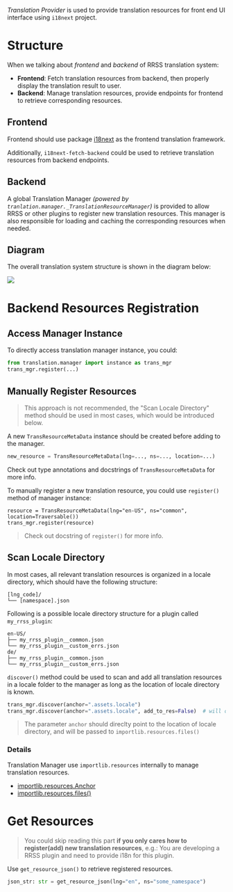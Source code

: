 _Translation Provider_ is used to provide translation resources for front end UI interface
using `i18next` project.

# Structure

When we talking about _frontend_ and _backend_ of RRSS translation system:

- **Frontend**: Fetch translation resources from backend, then properly display the translation result to user.
- **Backend**: Manage translation resources, provide endpoints for frontend to retrieve corresponding resources.

## Frontend

Frontend should use package [i18next](https://www.i18next.com/) as the frontend translation framework.

Additionally, `i18next-fetch-backend` could be used to retrieve translation resources from backend endpoints.

## Backend

A global Translation Manager _(powered by `tranlation.manager._TranslationResourceManager`)_ is provided to allow RRSS or other plugins to register new translation resources. This manager is also responsible for loading and caching the corresponding resources when needed.

## Diagram

The overall translation system structure is shown in the diagram below:

[![](https://github.com/user-attachments/assets/a0197f4a-7dee-497e-a91d-3f4b9d23de20)](https://excalidraw.com/#json=vdgrFF_Fzm7XQJRT1_PQt,s5uenLyyQKTEKkhUtSgXsQ)

# Backend Resources Registration

## Access Manager Instance

To directly access translation manager instance, you could:

```python
from translation.manager import instance as trans_mgr
trans_mgr.register(...)
```

## Manually Register Resources

> This approach is not recommended, the "Scan Locale Directory" method should be used in most cases,
> which would be introduced below.

A new `TransResourceMetaData` instance should be created before adding to the manager.

```python
new_resource = TransResourceMetaData(lng=..., ns=..., location=...)
```

Check out type annotations and docstrings of `TransResourceMetaData` for more info.

To manually register a new translation resource, you could use `register()` method of manager instance:

```
resource = TransResourceMetaData(lng="en-US", ns="common", location=Traversable())
trans_mgr.register(resource)
```

> Check out docstring of `register()` for more info.

## Scan Locale Directory

In most cases, all relevant translation resources is organized in a locale directory,
which should have the following structure:

```plaintext
[lng_code]/
└── [namespace].json
```

Following is a possible locale directory structure for a plugin called `my_rrss_plugin`:

```plaintext
en-US/
├── my_rrss_plugin__common.json
└── my_rrss_plugin__custom_errs.json
de/
├── my_rrss_plugin__common.json
└── my_rrss_plugin__custom_errs.json
```

`discover()` method could be used to scan and add all translation resources in a locale folder to the manager
as long as the location of locale directory is known.

```python
trans_mgr.discover(anchor=".assets.locale")
trans_mgr.discover(anchor=".assets.locale", add_to_res=False)  # will only return list of res, do not add to mgr instance
```

> The parameter `anchor` should direclty point to the location of locale directory, and will be passed to `importlib.resources.files()`

### Details

Translation Manager use `importlib.resources` internally to manage translation resources.

- [importlib.resources.Anchor](https://docs.python.org/3/library/importlib.resources.html#importlib.resources.Anchor)
- [importlib.resources.files()](https://docs.python.org/3/library/importlib.resources.html#importlib.resources.files)

# Get Resources

> You could skip reading this part **if you only cares how to register(add) new translation resources**, e.g.: You are developing a RRSS plugin and need to provide i18n for this plugin.

Use `get_resource_json()` to retrieve registered resources.

```python
json_str: str = get_resource_json(lng="en", ns="some_namespace")
```
